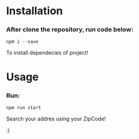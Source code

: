 # Installation #

### After clone the repository, run code below: ###

```
npm i --save
```

To install dependecies of project!

# Usage #

### Run: ###

```
npm run start
```

Search your addres using your ZipCode!

:) 
